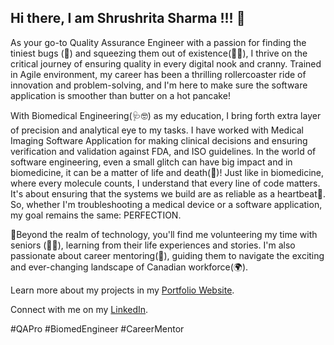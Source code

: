 ## Hi there, I am Shrushrita Sharma !!! 👋

As your go-to Quality Assurance Engineer with a passion for finding the tiniest bugs (🐛) and squeezing them out of existence(🚫🐞), I thrive on the critical journey of ensuring quality in every digital nook and cranny. Trained in Agile environment, my career has been a thrilling rollercoaster ride of innovation and problem-solving, and I'm here to make sure the software application is smoother than butter on a hot pancake!

With Biomedical Engineering(🩺🤓) as my education, I bring forth extra layer of precision and analytical eye to my tasks. I have worked with Medical Imaging Software Application for making clinical decisions and ensuring verification and validation against FDA, and ISO guidelines. In the world of software engineering, even a small glitch can have big impact and in biomedicine, it can be a matter of life and death(💉)! Just like in biomedicine, where every molecule counts, I understand that every line of code matters. It's about ensuring that the systems we build are as reliable as a heartbeat💓. So, whether I'm troubleshooting a medical device or a software application, my goal remains the same: PERFECTION.

🤝Beyond the realm of technology, you'll find me volunteering my time with seniors (👴👵), learning from their life experiences and stories. I'm also passionate about career mentoring(💬), guiding them to navigate the exciting and ever-changing landscape of Canadian workforce(🌍). 

Learn more about my projects in my [Portfolio Website](https://www.shrushrita.com).

Connect with me on my [LinkedIn](https://www.linkedin.com/in/shrushrita-sharma/).

#QAPro #BiomedEngineer #CareerMentor
